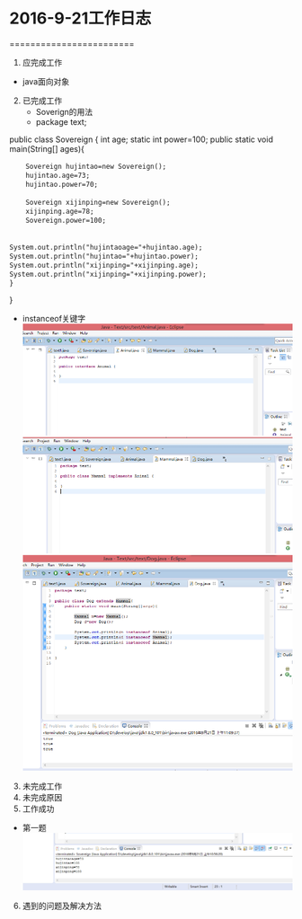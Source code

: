 # 2016-9-21工作日志
========================

1. 应完成工作
 * java面向对象
2. 已完成工作
   *   Soverign的用法
   * package text;

public class Sovereign {
	int age;
	static int power=100;
	public static void main(String[] ages){
		
		Sovereign hujintao=new Sovereign();
		hujintao.age=73;
		hujintao.power=70;
		
		Sovereign xijinping=new Sovereign();
		xijinping.age=78;
		Sovereign.power=100;
		
	
	System.out.println("hujintaoage="+hujintao.age);
	System.out.println("hujintao="+hujintao.power);
	System.out.println("xijinping="+xijinping.age);
	System.out.println("xijinping="+xijinping.power);
	}
}

 * instanceof关键字
 ![2](Animal.png)
 ![3](Mammal.png)
 ![4](Dog.png)

3. 未完成工作
4. 未完成原因
5. 工作成功
 * 第一题
 ![1](第一题.png)
6. 遇到的问题及解决方法
